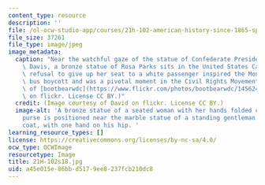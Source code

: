 ```yaml
---
content_type: resource
description: ''
file: /ol-ocw-studio-app/courses/21h-102-american-history-since-1865-spring-2018/a45e015e86bbd5179ee8237fcb210dc8_21H-102s18.jpg
file_size: 37261
file_type: image/jpeg
image_metadata:
  caption: "Near the watchful gaze of the statue of Confederate President Jefferson\
    \ Davis, a bronze statue of Rosa Parks sits in the United States Capitol. Parks\u2019\
    \ refusal to give up her seat to a white passenger inspired the Montgomery, AL\
    \ bus boycott and was a pivotal moment in the Civil Rights Movement.\_(Image courtesy\
    \ of [bootbearwdc](https://www.flickr.com/photos/bootbearwdc/14562452975/in/photolist-obQnVr-24JQpk-22GiEvS-bc8EZn-6d74Y-4WJs5F-6ds75-6ds77-8LNBZ5-6qcH66-bbWAEP-6gAkTm-ecMW1v-bycSsd-66SCGt-a4qQyi-9qbxE-8aHNQV-6AYGoW-8aM62o-dRzwL1-dLddGa-5pgFrV-bM7zcn-adrNzb-CHnHJi-adoUvr-6VmCAi-8aM7pj-bbWCYH-6953mJ-fdcT6t-adoUiV-cgbCRo-8uZg6P-6gAdHE-a7uqKv-7zikzj-7zezBi-auLB4R-awKLzF-7zex1D-CHnLZB-6DtwSX-buM125-bbWHwK-DiaXJ5-4WBZuW-8teEBP-9qgND)\
    \ on flickr. License CC BY.)"
  credit: (Image courtesy of David on flickr. License CC BY.)
  image-alt: 'A bronze statue of a seated woman with her hands folded close to her
    purse is positioned near the marble statue of a standing gentleman wearing a knee-length
    coat, with one hand on his hip. '
learning_resource_types: []
license: https://creativecommons.org/licenses/by-nc-sa/4.0/
ocw_type: OCWImage
resourcetype: Image
title: 21H-102s18.jpg
uid: a45e015e-86bb-d517-9ee8-237fcb210dc8
---
```

